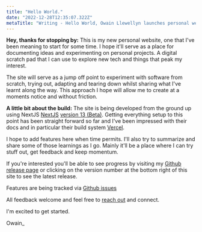 ```yaml
---
title: "Hello World."
date: "2022-12-28T12:35:07.322Z"
metaTitle: "Writing - Hello World, Owain Llewellyn launches personal website covering topics engineering, technology, environment, lifestyle"
---
```


**Hey, thanks for stopping by:** This is my new personal website, one that I've been meaning to start for some time. I hope it'll serve as a place for documenting ideas and experimenting on personal projects. A digital scratch pad that I can use to explore new tech and things that peak my interest.

The site will serve as a jump off point to experiment with software from scratch, trying out, adapting and tearing down whilst sharing what I've learnt along the way. This approach I hope will allow me to create at a moments notice and without friction.

**A little bit about the build:** The site is being developed from the ground up using NextJS [NextJS](https://nextjs.org) [version 13 (Beta)](https://beta.nextjs.org/docs). Getting everything setup to this point has been straight forward so far and I've been impressed with their docs and in particular their build system [Vercel](https://vercel.com).

I hope to add features here when time permits. I'll also try to summarize and share some of those learnings as I go. Mainly it'll be a place where I can try stuff out, get feedback and keep momentum. 

If you're interested you'll be able to see progress by visiting my [Github release page](https://github.com/owzzz/owainl.blog/releases) or clicking on the version number at the bottom right of this site to see the latest release.

Features are being tracked via [Github issues](https://github.com/owzzz/owainl.blog/issues?q=is%3Aissue+is%3Aopen+sort%3Aupdated-desc)

All feedback welcome and feel free to [reach out](mailto:owain@owainl.co?subject=Website%20enquiry) and connect.

I'm excited to get started.

Owain_